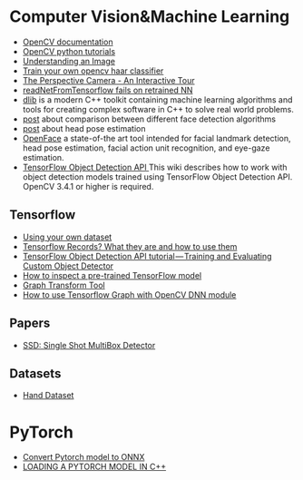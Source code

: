 # Computer Vision&Machine Learning

 - [OpenCV documentation](http://docs.opencv.org/)
 - [OpenCV python tutorials](https://opencv-python-tutroals.readthedocs.io/en/latest/)
 - [Understanding an Image](http://www.weheartcv.com/understanding-image/)
 - [Train your own opencv haar classifier](http://coding-robin.de/2013/07/22/train-your-own-opencv-haar-classifier.html)
 - [The Perspective Camera - An Interactive Tour](http://ksimek.github.io/2012/08/13/introduction/)
 - [readNetFromTensorflow fails on retrained NN](https://answers.opencv.org/question/175699/readnetfromtensorflow-fails-on-retrained-nn/)
 - [dlib](http://dlib.net/) is a modern C++ toolkit containing machine learning algorithms and tools for creating complex software in C++ to solve real world problems.
 - [post](https://www.learnopencv.com/face-detection-opencv-dlib-and-deep-learning-c-python/) about comparison between different face detection algorithms
 - [post](https://www.learnopencv.com/head-pose-estimation-using-opencv-and-dlib/) about head pose estimation
 - [OpenFace](https://github.com/TadasBaltrusaitis/OpenFace/) a state-of-the art tool intended for facial landmark detection, head pose estimation, facial action unit recognition, and eye-gaze estimation.
 - [TensorFlow Object Detection API
](https://github.com/opencv/opencv/wiki/TensorFlow-Object-Detection-API) This wiki describes how to work with object detection models trained using TensorFlow Object Detection API. OpenCV 3.4.1 or higher is required.

## Tensorflow

 - [Using your own dataset](https://github.com/tensorflow/models/blob/master/research/object_detection/g3doc/using_your_own_dataset.md)
 - [Tensorflow Records? What they are and how to use them](https://medium.com/mostly-ai/tensorflow-records-what-they-are-and-how-to-use-them-c46bc4bbb564)
 - [TensorFlow Object Detection API tutorial — Training and Evaluating Custom Object Detector](https://becominghuman.ai/tensorflow-object-detection-api-tutorial-training-and-evaluating-custom-object-detector-ed2594afcf73)
 - [How to inspect a pre-trained TensorFlow model](https://medium.com/@daj/how-to-inspect-a-pre-trained-tensorflow-model-5fd2ee79ced0)
 - [Graph Transform Tool](https://github.com/tensorflow/tensorflow/blob/master/tensorflow/tools/graph_transforms/README.md)
 - [How to use Tensorflow Graph with OpenCV DNN module](https://medium.com/@dibyaranjan.sathua/how-to-use-tensorflow-graph-with-opencv-dnn-module-3bbeeb4920c5)

## Papers

 - [SSD: Single Shot MultiBox Detector](https://arxiv.org/pdf/1512.02325.pdf)

## Datasets

 - [Hand Dataset](http://www.robots.ox.ac.uk/~vgg/data/hands/)

# PyTorch

 - [Convert Pytorch model to ONNX](https://michhar.github.io/convert-pytorch-onnx/)
 - [LOADING A PYTORCH MODEL IN C++](https://pytorch.org/tutorials/advanced/cpp_export.html)
